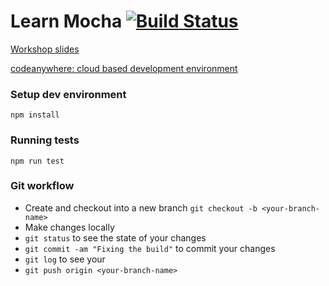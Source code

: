 Learn Mocha [![Build Status](https://api.travis-ci.org/ismail-syed/learn-mocha.png?branch=master)](https://travis-ci.org/ismail-syed/learn-mocha)
===========

[Workshop slides](https://docs.google.com/presentation/d/1iasIefDNppqvO2VTInE5lDU8Nt0u4yWh3FzWY3PcExY/edit?usp=sharing)

[codeanywhere: cloud based development environment](https://codeanywhere.com/)

### Setup dev environment
```
npm install
```

### Running tests
```
npm run test
```

### Git workflow
* Create and checkout into a new branch `git checkout -b <your-branch-name>`
* Make changes locally
* `git status` to see the state of your changes
* `git commit -am "Fixing the build"` to commit your changes
* `git log` to see your
* `git push origin <your-branch-name>`
